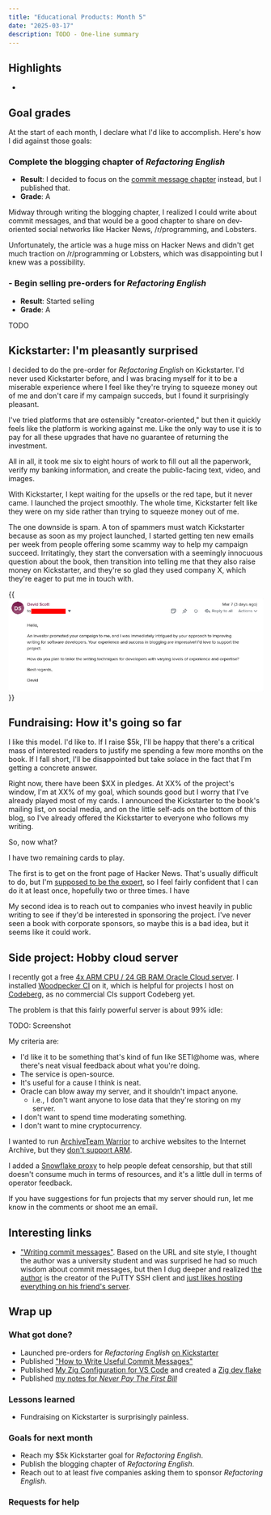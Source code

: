 ```yaml
---
title: "Educational Products: Month 5"
date: "2025-03-17"
description: TODO - One-line summary
---
```


## Highlights

-

## Goal grades

At the start of each month, I declare what I'd like to accomplish. Here's how I did against those goals:

### Complete the blogging chapter of _Refactoring English_

- **Result**: I decided to focus on the [commit message chapter](https://refactoringenglish.com/chapters/commit-messages/) instead, but I published that.
- **Grade**: A

Midway through writing the blogging chapter, I realized I could write about commit messages, and that would be a good chapter to share on dev-oriented social networks like Hacker News, /r/programming, and Lobsters.

Unfortunately, the article was a huge miss on Hacker News and didn't get much traction on /r/programming or Lobsters, which was disappointing but I knew was a possibility.

### - Begin selling pre-orders for _Refactoring English_

- **Result**: Started selling
- **Grade**: A

TODO

## Kickstarter: I'm pleasantly surprised

I decided to do the pre-order for _Refactoring English_ on Kickstarter. I'd never used Kickstarter before, and I was bracing myself for it to be a miserable experience where I feel like they're trying to squeeze money out of me and don't care if my campaign succeds, but I found it surprisingly pleasant.

I've tried platforms that are ostensibly "creator-oriented," but then it quickly feels like the platform is working against me. Like the only way to use it is to pay for all these upgrades that have no guarantee of returning the investment.

All in all, it took me six to eight hours of work to fill out all the paperwork, verify my banking information, and create the public-facing text, video, and images.

With Kickstarter, I kept waiting for the upsells or the red tape, but it never came. I launched the project smoothly. The whole time, Kickstarter felt like they were on my side rather than trying to squeeze money out of me.

The one downside is spam. A ton of spammers must watch Kickstarter because as soon as my project launched, I started getting ten new emails per week from people offering some scammy way to help my campaign succeed. Irritatingly, they start the conversation with a seemingly innocuous question about the book, then transition into telling me that they also raise money on Kickstarter, and they're so glad they used company X, which they're eager to put me in touch with.

{{<img src="ks-spam.webp" has-border="true" max-width="700px" caption="The spammers start with an innocuous message that feigns interest in your product, and then they shift the conversation to their &ldquo;friend&rdquo; who offers paid Kickstarter publicity services." alt="Hello, An investor promoted your campaign to me, and I was immediately intrigued by your approach to improving writing for software developers. Your experience and success in blogging are impressive! I’d love to support the project. How do you plan to tailor the writing techniques for developers with varying levels of experience and expertise? Best regards, David">}}

## Fundraising: How it's going so far

I like this model. I'd like to. If I raise $5k, I'll be happy that there's a critical mass of interested readers to justify me spending a few more months on the book. If I fall short, I'll be disappointed but take solace in the fact that I'm getting a concrete answer.

Right now, there have been $XX in pledges. At XX% of the project's window, I'm at XX% of my goal, which sounds good but I worry that I've already played most of my cards. I announced the Kickstarter to the book's mailing list, on social media, and on the little self-ads on the bottom of this blog, so I've already offered the Kickstarter to everyone who follows my writing.

So, now what?

I have two remaining cards to play.

The first is to get on the front page of Hacker News. That's usually difficult to do, but I'm [supposed to be the expert](https://hitthefrontpage.com), so I feel fairly confident that I can do it at least once, hopefully two or three times. I have

My second idea is to reach out to companies who invest heavily in public writing to see if they'd be interested in sponsoring the project. I've never seen a book with corporate sponsors, so maybe this is a bad idea, but it seems like it could work.

## Side project: Hobby cloud server

I recently got a free [4x ARM CPU / 24 GB RAM Oracle Cloud server](/notes/nix-oracle-cloud/). I installed [Woodpecker CI](https://woodpecker-ci.org/) on it, which is helpful for projects I host on [Codeberg](/retrospectives/2025/02/#i-joined-codeberg-as-a-member), as no commercial CIs support Codeberg yet.

The problem is that this fairly powerful server is about 99% idle:

TODO: Screenshot

My criteria are:

- I'd like it to be something that's kind of fun like SETI@home was, where there's neat visual feedback about what you're doing.
- The service is open-source.
- It's useful for a cause I think is neat.
- Oracle can blow away my server, and it shouldn't impact anyone.
  - i.e., I don't want anyone to lose data that they're storing on my server.
- I don't want to spend time moderating something.
- I don't want to mine cryptocurrency.

I wanted to run [ArchiveTeam Warrior](http://warrior.archiveteam.org/) to archive websites to the Internet Archive, but they [don't support ARM](https://wiki.archiveteam.org/index.php/ArchiveTeam_Warrior#Can_I_run_the_Warrior_on_ARM_or_some_other_unusual_architecture?).

I added a [Snowflake proxy](https://snowflake.torproject.org/) to help people defeat censorship, but that still doesn't consume much in terms of resources, and it's a little dull in terms of operator feedback.

If you have suggestions for fun projects that my server should run, let me know in the comments or shoot me an email.

## Interesting links

- ["Writing commit messages"](https://www.chiark.greenend.org.uk/~sgtatham/quasiblog/commit-messages/). Based on the URL and site style, I thought the author was a university student and was surprised he had so much wisdom about commit messages, but then I dug deeper and realized [the author](https://www.chiark.greenend.org.uk/~sgtatham/) is the creator of the PuTTY SSH client and [just likes hosting everything on his friend's server](https://www.chiark.greenend.org.uk/~sgtatham/putty/faq.html#faq-domain).

## Wrap up

### What got done?

- Launched pre-orders for _Refactoring English_ [on Kickstarter](https://www.kickstarter.com/projects/mtlynch/refactoring-english)
- Published ["How to Write Useful Commit Messages"](https://refactoringenglish.com/chapters/commit-messages/)
- Published [My Zig Configuration for VS Code](https://mtlynch.io/notes/zig-vscode-nix/) and created a [Zig dev flake](https://codeberg.org/mtlynch/zig-vscode-flake)
- Published [my notes for _Never Pay The First Bill_](https://mtlynch.io/book-reports/never-pay-the-first-bill/)

### Lessons learned

- Fundraising on Kickstarter is surprisingly painless.

### Goals for next month

- Reach my $5k Kickstarter goal for _Refactoring English_.
- Publish the blogging chapter of _Refactoring English_.
- Reach out to at least five companies asking them to sponsor _Refactoring English_.

### Requests for help
